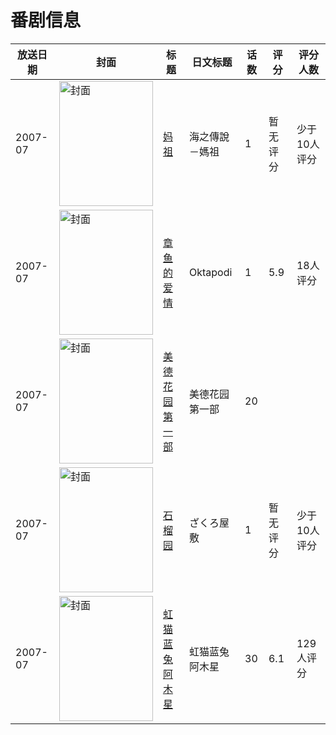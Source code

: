 # 番剧信息

|放送日期|封面|标题|日文标题|话数|评分|评分人数|
|---|---|---|---|---|---|---|
|2007-07|<img src="//lain.bgm.tv/pic/cover/c/34/4a/113025_ArUhR.jpg" alt="封面" style="width:150px;height:200px;object-fit:cover;">|[妈祖](https://bangumi.tv/subject/113025)|海之傳說－媽祖|1|暂无评分|少于10人评分|
|2007-07|<img src="//lain.bgm.tv/pic/cover/c/3a/55/137352_MTq4m.jpg" alt="封面" style="width:150px;height:200px;object-fit:cover;">|[章鱼的爱情](https://bangumi.tv/subject/137352)|Oktapodi|1|5.9|18人评分|
|2007-07|<img src="//lain.bgm.tv/pic/cover/c/70/f1/531321_9BB28.jpg" alt="封面" style="width:150px;height:200px;object-fit:cover;">|[美德花园 第一部](https://bangumi.tv/subject/531321)|美德花园 第一部|20|||
|2007-07|<img src="//lain.bgm.tv/pic/cover/c/55/55/219892_A2gjT.jpg" alt="封面" style="width:150px;height:200px;object-fit:cover;">|[石榴园](https://bangumi.tv/subject/219892)|ざくろ屋敷|1|暂无评分|少于10人评分|
|2007-07|<img src="//lain.bgm.tv/pic/cover/c/1f/93/61347_3a44m.jpg" alt="封面" style="width:150px;height:200px;object-fit:cover;">|[虹猫蓝兔阿木星](https://bangumi.tv/subject/61347)|虹猫蓝兔阿木星|30|6.1|129人评分|
